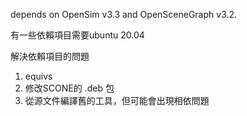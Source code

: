 depends on OpenSim v3.3 and OpenSceneGraph v3.2.

有一些依賴項目需要ubuntu 20.04

解決依賴項目的問題
1. equivs
2. 修改SCONE的 .deb 包
3. 從源文件編譯舊的工具，但可能會出現相依問題

